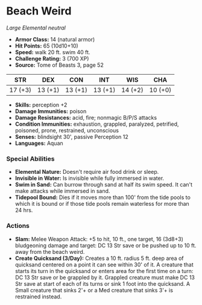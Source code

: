 # Beach Weird

*Large* *Elemental* *neutral*

- **Armor Class:** 14 (natural armor)
- **Hit Points:** 65 (10d10+10)
- **Speed:** walk 20 ft. swim 40 ft.
- **Challenge Rating:** 3 (700 XP)
- **Source:** Tome of Beasts 3, page 52

| STR | DEX | CON | INT | WIS | CHA |
| --- | --- | --- | --- | --- | --- |
| 17 (+3) | 13 (+1) | 13 (+1) | 13 (+1) | 14 (+2) | 10 (+0) |

- **Skills:** perception +2
- **Damage Immunities:** poison
- **Damage Resistances:** acid, fire; nonmagic B/P/S attacks
- **Condition Immunities:** exhaustion, grappled, paralyzed, petrified, poisoned, prone, restrained, unconscious
- **Senses:** blindsight 30', passive Perception 12
- **Languages:** Aquan

### Special Abilities

- **Elemental Nature:** Doesn't require air food drink or sleep.
- **Invisible in Water:** Is invisible while fully immersed in water.
- **Swim in Sand:** Can burrow through sand at half its swim speed. It can't make attacks while immersed in sand.
- **Tidepool Bound:** Dies if it moves more than 100' from the tide pools to which it is bound or if those tide pools remain waterless for more than 24 hrs.

### Actions

- **Slam:** Melee Weapon Attack: +5 to hit, 10 ft., one target, 16 (3d8+3) bludgeoning damage and target: DC 13 Str save or be pushed up to 10 ft. away from the beach weird.
- **Create Quicksand (3/Day):** Creates a 10 ft. radius 5 ft. deep area of quicksand centered on a point it can see within 30' of it. A creature that starts its turn in the quicksand or enters area for the first time on a turn: DC 13 Str save or be grappled by it. Grappled creature must make DC 13 Str save at start of each of its turns or sink 1 foot into the quicksand. A Small creature that sinks 2'+ or a Med creature that sinks 3'+ is restrained instead.


